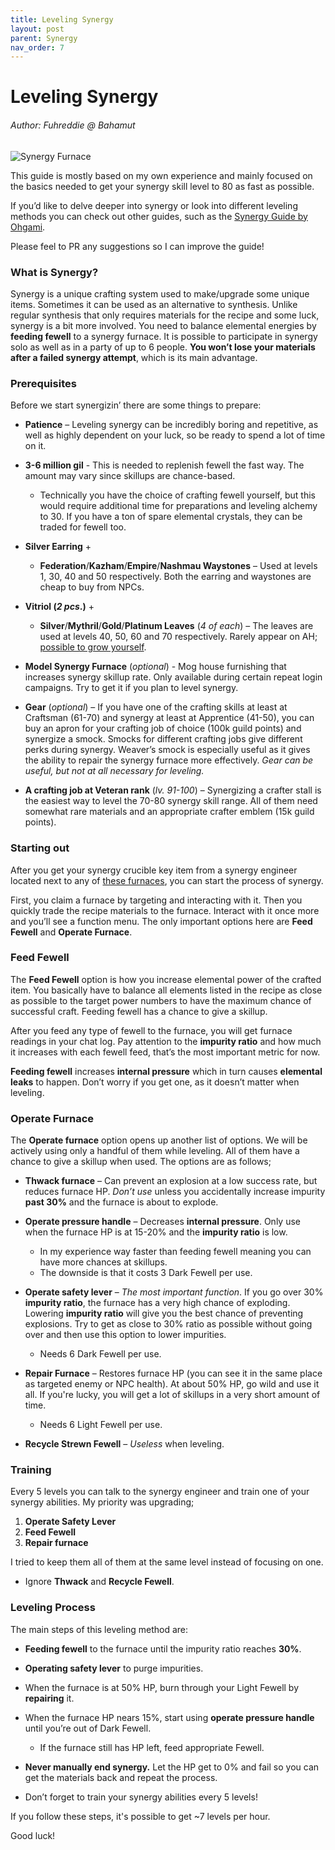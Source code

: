 ```yaml
---
title: Leveling Synergy
layout: post
parent: Synergy
nav_order: 7
---
```

Leveling Synergy
========================================
###### Author: Fuhreddie @ Bahamut

![Synergy Furnace](/resources/images/Gameplay/Crafting/Synergy/Leveling-Synergy/plSE4V7.png)

This guide is mostly based on my own experience and mainly focused on the basics needed to get your synergy skill level to 80 as fast as possible.

If you’d like to delve deeper into synergy or look into different leveling methods you can check out other guides, such as the [Synergy Guide by Ohgami](https://www.bg-wiki.com/ffxi/Synergy_Guide_by_Ohgami). 

Please feel to PR any suggestions so I can improve the guide!

### What is Synergy?
Synergy is a unique crafting system used to make/upgrade some unique items. Sometimes it can be used as an alternative to synthesis.
Unlike regular synthesis that only requires materials for the recipe and some luck, synergy is a bit more involved. You need to balance elemental energies by **feeding fewell** to a synergy furnace.
It is possible to participate in synergy solo as well as in a party of up to 6 people.
**You won’t lose your materials after a failed synergy attempt**, which is its main advantage.

### Prerequisites
Before we start synergizin’ there are some things to prepare:

- **Patience** – Leveling synergy can be incredibly boring and repetitive, as well as highly dependent on your luck, so be ready to spend a lot of time on it.

- **3-6 million gil** - This is needed to replenish fewell the fast way. The amount may vary since skillups are chance-based.
    - Technically you have the choice of crafting fewell yourself, but this would require additional time for preparations and leveling alchemy to 30. If you have a ton of spare elemental crystals, they can be traded for fewell too.

- **Silver Earring** + 
    - **Federation**/**Kazham**/**Empire**/**Nashmau Waystones** – Used at levels 1, 30, 40 and 50 respectively. Both the earring and waystones are cheap to buy from NPCs.

- **Vitriol (*2 pcs*.)** +
    - **Silver**/**Mythril**/**Gold**/**Platinum Leaves** (*4 of each*) – The leaves are used at levels 40, 50, 60 and 70 respectively. Rarely appear on AH; [possible to grow yourself](https://www.bg-wiki.com/ffxi/Synergy_Guide_by_Ohgami#About_the_leaves).

- **Model Synergy Furnace** (*optional*) - Mog house furnishing that increases synergy skillup rate. Only available during certain repeat login campaigns. Try to get it if you plan to level synergy.

- **Gear** (*optional*) – If you have one of the crafting skills at least at Craftsman (61-70) and synergy at least at Apprentice (41-50), you can buy an apron for your crafting job of choice (100k guild points) and synergize a smock. Smocks for different crafting jobs give different perks during synergy. Weaver’s smock is especially useful as it gives the ability to repair the synergy furnace more effectively.  *Gear can be useful, but not at all necessary for leveling.*

- **A crafting job at Veteran rank** (*lv. 91-100*) – Synergizing a crafter stall is the easiest way to level the 70-80 synergy skill range. All of them need somewhat rare materials and an appropriate crafter emblem (15k guild points).

### Starting out
After you get your synergy crucible key item from a synergy engineer located next to any of [these furnaces](https://www.bg-wiki.com/ffxi/Synergy_Furnace), you can start the process of synergy. 

First, you claim a furnace by targeting and interacting with it. Then you quickly trade the recipe materials to the furnace. Interact with it once more and you’ll see a function menu. The only important options here are **Feed Fewell** and **Operate Furnace**.

### Feed Fewell
The **Feed Fewell** option is how you increase elemental power of the crafted item. You basically have to balance all elements listed in the recipe as close as possible to the target power numbers to have the maximum chance of successful craft. Feeding fewell has a chance to give a skillup.

After you feed any type of fewell to the furnace, you will get furnace readings in your chat log. Pay attention to the **impurity ratio** and how much it increases with each fewell feed, that’s the most important metric for now. 

**Feeding fewell** increases **internal pressure** which in turn causes **elemental leaks** to happen. Don’t worry if you get one, as it doesn’t matter when leveling.

### Operate Furnace
The **Operate furnace** option opens up another list of options. We will be actively using only a handful of them while leveling. All of them have a chance to give a skillup when used. The options are as follows;

- **Thwack furnace** – Can prevent an explosion at a low success rate, but reduces furnace HP. *Don’t use* unless you accidentally increase impurity **past 30%** and the furnace is about to explode.

- **Operate pressure handle** – Decreases **internal pressure**. Only use when the furnace HP is at 15-20% and the **impurity ratio** is low. 
    - In my experience way faster than feeding fewell meaning you can have more chances at skillups.
    - The downside is that it costs 3 Dark Fewell per use.

 - **Operate safety lever** – *The most important function*. If you go over 30% **impurity ratio**, the furnace has a very high chance of exploding. Lowering **impurity ratio** will give you the best chance of preventing explosions. Try to get as close to 30% ratio as possible without going over and then use this option to lower impurities.
    - Needs 6 Dark Fewell per use.

- **Repair Furnace** – Restores furnace HP (you can see it in the same place as targeted enemy or NPC health). At about 50% HP, go wild and use it all. If you're lucky, you will get a lot of skillups in a very short amount of time.
    - Needs 6 Light Fewell per use.

- **Recycle Strewn Fewell** – *Useless* when leveling.

### Training
Every 5 levels you can talk to the synergy engineer and train one of your synergy abilities. My priority was upgrading; 
1) **Operate Safety Lever** 
2) **Feed Fewell** 
3) **Repair furnace**

 I tried to keep them all of them at the same level instead of focusing on one.
- Ignore **Thwack** and **Recycle Fewell**.

### Leveling Process
The main steps of this leveling method are:
- **Feeding fewell** to the furnace until the impurity ratio reaches **30%**.
- **Operating safety lever** to purge impurities.
- When the furnace is at 50% HP, burn through your Light Fewell by **repairing** it.
- When the furnace HP nears 15%, start using **operate pressure handle** until you’re out of Dark Fewell.
    - If the furnace still has HP left, feed appropriate Fewell.

- **Never manually end synergy.** Let the HP get to 0% and fail so you can get the materials back and repeat the process.
- Don’t forget to train your synergy abilities every 5 levels!

If you follow these steps, it's possible to get ~7 levels per hour.

Good luck!